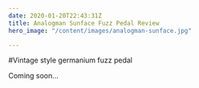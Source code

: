 ```yaml
---
date: 2020-01-20T22:43:31Z
title: Analogman Sunface Fuzz Pedal Review
hero_image: "/content/images/analogman-sunface.jpg"

---
```



#Vintage style germanium fuzz pedal

Coming soon...